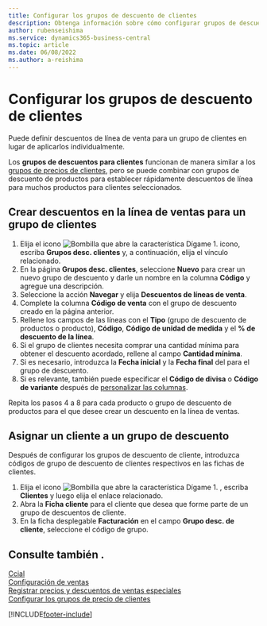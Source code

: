 ```yaml
---
title: Configurar los grupos de descuento de clientes
description: Obtenga información sobre cómo configurar grupos de descuento para clientes y crear descuentos de líneas de venta para esos grupos.
author: rubenseishima
ms.service: dynamics365-business-central
ms.topic: article
ms.date: 06/08/2022
ms.author: a-reishima
---
```

# <a name="set-up-customer-discount-groups"></a><a name="set-up-customer-discount-groups"></a><a name="set-up-customer-discount-groups"></a><a name="set-up-customer-discount-groups"></a>Configurar los grupos de descuento de clientes

Puede definir descuentos de línea de venta para un grupo de clientes en lugar de aplicarlos individualmente.

Los **grupos de descuentos para clientes** funcionan de manera similar a los [grupos de precios de clientes](sales-how-to-set-up-customer-price-groups.md), pero se puede combinar con grupos de descuento de productos para establecer rápidamente descuentos de línea para muchos productos para clientes seleccionados.

## <a name="create-sales-line-discounts-for-a-customer-group"></a><a name="create-sales-line-discounts-for-a-customer-group"></a><a name="create-sales-line-discounts-for-a-customer-group"></a><a name="create-sales-line-discounts-for-a-customer-group"></a>Crear descuentos en la línea de ventas para un grupo de clientes

1. Elija el icono ![Bombilla que abre la característica Dígame 1.](media/ui-search/search_small.png "Dígame qué desea hacer") icono, escriba **Grupos desc. clientes** y, a continuación, elija el vínculo relacionado.
2. En la página **Grupos desc. clientes**, seleccione **Nuevo** para crear un nuevo grupo de descuento y darle un nombre en la columna **Código** y agregue una descripción.
3. Seleccione la acción **Navegar** y elija **Descuentos de líneas de venta**.
4. Complete la columna **Código de venta** con el grupo de descuento creado en la página anterior.
5. Rellene los campos de las líneas con el **Tipo** (grupo de descuento de productos o producto), **Código**, **Código de unidad de medida** y el **% de descuento de la línea**.
6. Si el grupo de clientes necesita comprar una cantidad mínima para obtener el descuento acordado, rellene al campo **Cantidad mínima**.
7. Si es necesario, introduzca la **Fecha inicial** y la **Fecha final** del para el grupo de descuento.
8. Si es relevante, también puede especificar el **Código de divisa** o **Código de variante** después de [personalizar las columnas](ui-personalization-user.md).

Repita los pasos 4 a 8 para cada producto o grupo de descuento de productos para el que desee crear un descuento en la línea de ventas.

## <a name="assign-a-customer-to-a-discount-group"></a><a name="assign-a-customer-to-a-discount-group"></a><a name="assign-a-customer-to-a-discount-group"></a><a name="assign-a-customer-to-a-discount-group"></a>Asignar un cliente a un grupo de descuento

Después de configurar los grupos de descuento de cliente, introduzca códigos de grupo de descuento de clientes respectivos en las fichas de clientes.

1. Elija el icono ![Bombilla que abre la característica Dígame 1.](media/ui-search/search_small.png "Dígame qué desea hacer") , escriba **Clientes** y luego elija el enlace relacionado.
2. Abra la **Ficha cliente** para el cliente que desea que forme parte de un grupo de descuentos de cliente.
3. En la ficha desplegable **Facturación** en el campo **Grupo desc. de cliente**, seleccione el código de grupo.

## <a name="see-also"></a><a name="see-also"></a><a name="see-also"></a><a name="see-also"></a>Consulte también .

[Ccial](sales-manage-sales.md)  
[Configuración de ventas](sales-setup-sales.md)  
[Registrar precios y descuentos de ventas especiales](sales-how-record-sales-price-discount-payment-agreements.md)  
[Configurar los grupos de precio de clientes](sales-how-to-set-up-customer-price-groups.md)  

[!INCLUDE[footer-include](includes/footer-banner.md)]
